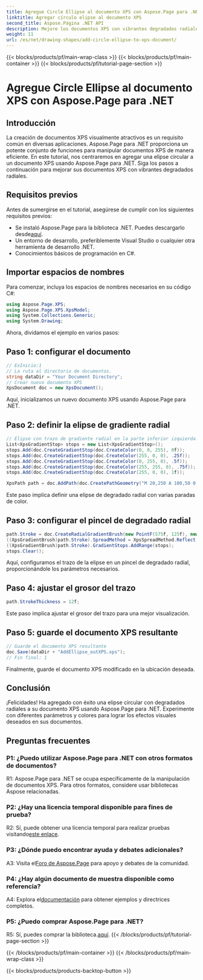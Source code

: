 ```yaml
---
title: Agregue Circle Ellipse al documento XPS con Aspose.Page para .NET
linktitle: Agregar círculo elipse al documento XPS
second_title: Aspose.Página .NET API
description: Mejore los documentos XPS con vibrantes degradados radiales utilizando Aspose.Page para .NET. Siga nuestra guía paso a paso para obtener impresionantes efectos visuales.
weight: 11
url: /es/net/drawing-shapes/add-circle-ellipse-to-xps-document/
---
```


{{< blocks/products/pf/main-wrap-class >}}
{{< blocks/products/pf/main-container >}}
{{< blocks/products/pf/tutorial-page-section >}}

# Agregue Circle Ellipse al documento XPS con Aspose.Page para .NET

## Introducción

La creación de documentos XPS visualmente atractivos es un requisito común en diversas aplicaciones. Aspose.Page para .NET proporciona un potente conjunto de funciones para manipular documentos XPS de manera eficiente. En este tutorial, nos centraremos en agregar una elipse circular a un documento XPS usando Aspose.Page para .NET. Siga los pasos a continuación para mejorar sus documentos XPS con vibrantes degradados radiales.

## Requisitos previos

Antes de sumergirse en el tutorial, asegúrese de cumplir con los siguientes requisitos previos:

-  Se instaló Aspose.Page para la biblioteca .NET. Puedes descargarlo desde[aquí](https://releases.aspose.com/page/net/).
- Un entorno de desarrollo, preferiblemente Visual Studio o cualquier otra herramienta de desarrollo .NET.
- Conocimientos básicos de programación en C#.

## Importar espacios de nombres

Para comenzar, incluya los espacios de nombres necesarios en su código C#:

```csharp
using Aspose.Page.XPS;
using Aspose.Page.XPS.XpsModel;
using System.Collections.Generic;
using System.Drawing;
```

Ahora, dividamos el ejemplo en varios pasos:

## Paso 1: configurar el documento

```csharp
// ExInicio:1
// La ruta al directorio de documentos.
string dataDir = "Your Document Directory";
// Crear nuevo documento XPS
XpsDocument doc = new XpsDocument();
```

Aquí, inicializamos un nuevo documento XPS usando Aspose.Page para .NET.

## Paso 2: definir la elipse de gradiente radial

```csharp
// Elipse con trazo de gradiente radial en la parte inferior izquierda
List<XpsGradientStop> stops = new List<XpsGradientStop>();
stops.Add(doc.CreateGradientStop(doc.CreateColor(0, 0, 255), 0f));
stops.Add(doc.CreateGradientStop(doc.CreateColor(255, 0, 0), .25f));
stops.Add(doc.CreateGradientStop(doc.CreateColor(0, 255, 0), .5f));
stops.Add(doc.CreateGradientStop(doc.CreateColor(255, 255, 0), .75f));
stops.Add(doc.CreateGradientStop(doc.CreateColor(255, 0, 0), 1f));

XpsPath path = doc.AddPath(doc.CreatePathGeometry("M 20,250 A 100,50 0 1 1 220,250 100,50 0 1 1 20,250"));
```

Este paso implica definir una elipse de degradado radial con varias paradas de color.

## Paso 3: configurar el pincel de degradado radial

```csharp
path.Stroke = doc.CreateRadialGradientBrush(new PointF(575f, 125f), new PointF(575f, 100f), 75f, 50f);
((XpsGradientBrush)path.Stroke).SpreadMethod = XpsSpreadMethod.Reflect;
((XpsGradientBrush)path.Stroke).GradientStops.AddRange(stops);
stops.Clear();
```

Aquí, configuramos el trazo de la elipse en un pincel de degradado radial, proporcionándole los parámetros necesarios.

## Paso 4: ajustar el grosor del trazo

```csharp
path.StrokeThickness = 12f;
```

Este paso implica ajustar el grosor del trazo para una mejor visualización.

## Paso 5: guarde el documento XPS resultante

```csharp
// Guarde el documento XPS resultante
doc.Save(dataDir + "AddEllipse_outXPS.xps");
// Fin final: 1
```

Finalmente, guarde el documento XPS modificado en la ubicación deseada.

## Conclusión

¡Felicidades! Ha agregado con éxito una elipse circular con degradados radiales a su documento XPS usando Aspose.Page para .NET. Experimente con diferentes parámetros y colores para lograr los efectos visuales deseados en sus documentos.

## Preguntas frecuentes

### P1: ¿Puedo utilizar Aspose.Page para .NET con otros formatos de documentos?

R1: Aspose.Page para .NET se ocupa específicamente de la manipulación de documentos XPS. Para otros formatos, considere usar bibliotecas Aspose relacionadas.

### P2: ¿Hay una licencia temporal disponible para fines de prueba?

 R2: Sí, puede obtener una licencia temporal para realizar pruebas visitando[este enlace](https://purchase.aspose.com/temporary-license/).

### P3: ¿Dónde puedo encontrar ayuda y debates adicionales?

 A3: Visita el[Foro de Aspose.Page](https://forum.aspose.com/c/page/39) para apoyo y debates de la comunidad.

### P4: ¿Hay algún documento de muestra disponible como referencia?

 A4: Explora el[documentación](https://reference.aspose.com/page/net/) para obtener ejemplos y directrices completos.

### P5: ¿Puedo comprar Aspose.Page para .NET?

 R5: Sí, puedes comprar la biblioteca.[aquí](https://purchase.aspose.com/buy).
{{< /blocks/products/pf/tutorial-page-section >}}

{{< /blocks/products/pf/main-container >}}
{{< /blocks/products/pf/main-wrap-class >}}

{{< blocks/products/products-backtop-button >}}

